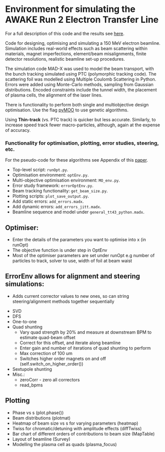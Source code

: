 # Environment for simulating the AWAKE Run 2 Electron Transfer Line

For a full description of this code and the results see [here](https://journals.aps.org/prab/pdf/10.1103/PhysRevAccelBeams.25.101602).

Code for designing, optimising and simulating a 150 MeV electron beamline. Simulation includes real-world
effects such as beam scattering within materials, magnet imperfections, element/beam misalignments, finite detector
resolutions, realistic beamline set-up procedures. 

The simulation code MAD-X was used to model the beam transport, with the bunch tracking simulated using PTC (polymorphic tracking code).
The scattering foil was modelled using Multiple Coulomb Scattering in Python.
Errors were added using Monte-Carlo methods, sampling from Gaussian distributions. 
Encoded constraints include the tunnel width, the placement of plasma cells, the alignment of the laser lines. 

There is functionality to perform both single and multiobjective design optimisation.
Use the flag [pyMOO](https://pymoo.org/) to use genetic algorithms. 

Using **Thin-track** (vs. PTC track) is quicker but less accurate. Similarly, to increase speed track fewer macro-particles, although, again at the expense of accuracy.

### Functionality for optimisation, plotting, error studies, steering, etc. 
For the pseudo-code for these algorithms see Appendix of this [paper](https://journals.aps.org/prab/pdf/10.1103/PhysRevAccelBeams.25.101602).

* Top-level script: `runOpt.py`.
* Optimisation environment: `optEnv.py`.
* Multi-objective optimisation environment: `MO_env.py`.
* Error study framework: `errorOptEnv.py`.
* Beam tracking functionality: `get_beam_size.py`.
* Plotting scripts: `plot_save_output.py`.
* Add static errors: `add_errors.madx`.
* Add dynamic errors: `add_errors_jitt.madx`.
* Beamline sequence and model under `general_tt43_python.madx`.


## Optimiser:
* Enter the details of the parameters you want to optimise into x (in runOpt)
* The objective function is under step in OptEnv
* Most of the optimiser parameters are set under runOpt e.g number of particles to track, solver to use, width of foil at beam waist

## ErrorEnv allows for alignment and steering simulations:
- Adds current corrector values to new ones, so can string steering/alignment methods together sequentially
* SVD
* DFS
* One-to-one
* Quad shunting
	* Vary quad strength by 20% and measure at downstream BPM to estimate quad-beam offset
	* Correct for this offset, and iterate along beamline
	* Enter gain and number of iterations of quad shunting to perform
	* Max correction of 100 um
	* Switches higher order magnets on and off (self.switch_on_higher_order())
* Sextupole shunting
* Misc.: 
	* zeroCorr - zero all correctors
	* read_bpms

## Plotting
* Phase vs s (plot.phase())
* Beam distributions (plotmat)
* Heatmap of beam size vs s for varying parameters (heatmap)
* Twiss for chromatic/detuning with amplitude effects (diffTwiss)
* Bar chart of different orders of contributions to beam size (MapTable)
* Layout of beamline (Survey)
* Modelling the plasma cell as quads (plasma_focus)